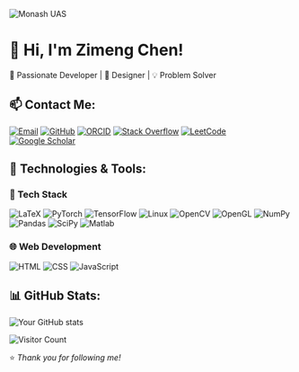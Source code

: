 ![Monash UAS](https://raw.githubusercontent.com/alwinw/alwinw/master/images/Alwin.svg)

# 👋 Hi, I'm Zimeng Chen!  
🚀 Passionate Developer | 🎨 Designer | 💡 Problem Solver  

## 📫 Contact Me:
[![Email](https://img.shields.io/badge/-Email-D14836?style=flat&logo=Gmail&logoColor=white)](huashancimu6@gmail.com )
[![GitHub](https://img.shields.io/badge/-GitHub-181717?style=flat&logo=GitHub&logoColor=white)](https://github.com/Illuminate514)
[![ORCID](https://img.shields.io/badge/-ORCID-A6CE39?style=flat&logo=ORCID&logoColor=white)](https://orcid.org/your-orcid-id)
[![Stack Overflow](https://img.shields.io/badge/-Stack%20Overflow-F58025?style=flat&logo=Stack-Overflow&logoColor=white)](https://stackoverflow.com/users/your-id)
[![LeetCode](https://img.shields.io/badge/-LeetCode-FFA116?style=flat&logo=LeetCode&logoColor=black)](https://leetcode.com/your-profile)
[![Google Scholar](https://img.shields.io/badge/-Google%20Scholar-4285F4?style=flat&logo=Google-Scholar&logoColor=white)](https://scholar.google.com/citations?user=your-scholar-id)


## 🔧 Technologies & Tools:
### 🚀 Tech Stack
![LaTeX](https://img.shields.io/badge/-LaTeX-008080?style=flat&logo=latex&logoColor=white)
![PyTorch](https://img.shields.io/badge/-PyTorch-EE4C2C?style=flat&logo=PyTorch&logoColor=white)
![TensorFlow](https://img.shields.io/badge/-TensorFlow-FF6F00?style=flat&logo=TensorFlow&logoColor=white)
![Linux](https://img.shields.io/badge/-Linux-FCC624?style=flat&logo=Linux&logoColor=black)
![OpenCV](https://img.shields.io/badge/-OpenCV-5C3EE8?style=flat&logo=OpenCV&logoColor=white)
![OpenGL](https://img.shields.io/badge/-OpenGL-5586A4?style=flat&logo=opengl&logoColor=white)
![NumPy](https://img.shields.io/badge/-NumPy-013243?style=flat&logo=NumPy&logoColor=white)
![Pandas](https://img.shields.io/badge/-Pandas-150458?style=flat&logo=pandas&logoColor=white)
![SciPy](https://img.shields.io/badge/-SciPy-8CAAE6?style=flat&logo=scipy&logoColor=white)
![Matlab](https://img.shields.io/badge/-MATLAB-0076A8?style=flat&logo=MathWorks&logoColor=white)

### 🌐 Web Development
![HTML](https://img.shields.io/badge/-HTML5-E34F26?style=flat&logo=HTML5&logoColor=white)
![CSS](https://img.shields.io/badge/-CSS3-1572B6?style=flat&logo=CSS3&logoColor=white)
![JavaScript](https://img.shields.io/badge/-JavaScript-F7DF1E?style=flat&logo=JavaScript&logoColor=black)

  
## 📊 GitHub Stats:
![Your GitHub stats](https://github-readme-stats.vercel.app/api?username=Illuminate514&show_icons=true&theme=radical)

![Visitor Count](https://komarev.com/ghpvc/?username=Illuminate514&color=blue)


⭐️ *Thank you for following me!*

